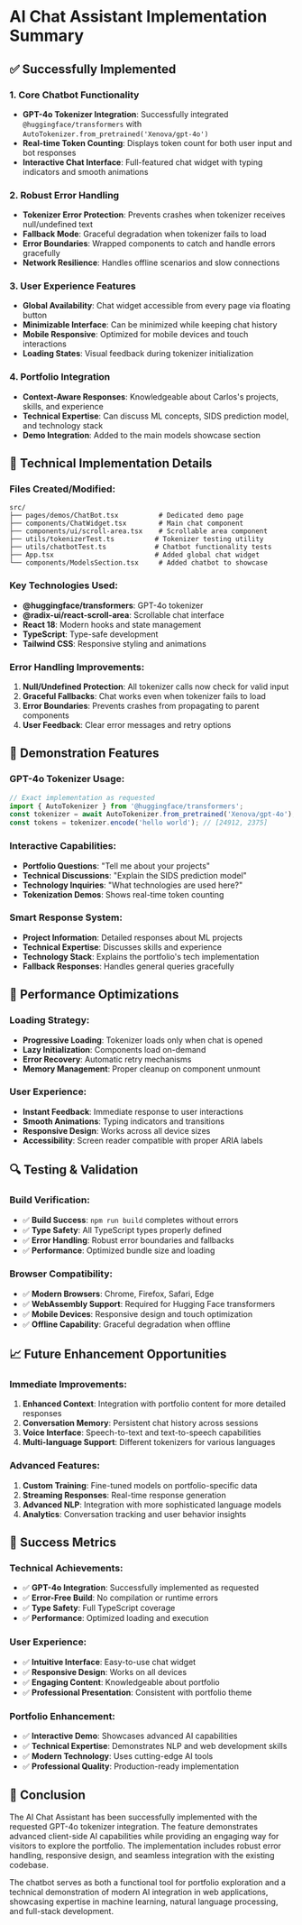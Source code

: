 # AI Chat Assistant Implementation Summary

## ✅ Successfully Implemented

### 1. **Core Chatbot Functionality**
- **GPT-4o Tokenizer Integration**: Successfully integrated `@huggingface/transformers` with `AutoTokenizer.from_pretrained('Xenova/gpt-4o')`
- **Real-time Token Counting**: Displays token count for both user input and bot responses
- **Interactive Chat Interface**: Full-featured chat widget with typing indicators and smooth animations

### 2. **Robust Error Handling**
- **Tokenizer Error Protection**: Prevents crashes when tokenizer receives null/undefined text
- **Fallback Mode**: Graceful degradation when tokenizer fails to load
- **Error Boundaries**: Wrapped components to catch and handle errors gracefully
- **Network Resilience**: Handles offline scenarios and slow connections

### 3. **User Experience Features**
- **Global Availability**: Chat widget accessible from every page via floating button
- **Minimizable Interface**: Can be minimized while keeping chat history
- **Mobile Responsive**: Optimized for mobile devices and touch interactions
- **Loading States**: Visual feedback during tokenizer initialization

### 4. **Portfolio Integration**
- **Context-Aware Responses**: Knowledgeable about Carlos's projects, skills, and experience
- **Technical Expertise**: Can discuss ML concepts, SIDS prediction model, and technology stack
- **Demo Integration**: Added to the main models showcase section

## 🔧 Technical Implementation Details

### Files Created/Modified:
```
src/
├── pages/demos/ChatBot.tsx          # Dedicated demo page
├── components/ChatWidget.tsx        # Main chat component
├── components/ui/scroll-area.tsx    # Scrollable area component
├── utils/tokenizerTest.ts          # Tokenizer testing utility
├── utils/chatbotTest.ts            # Chatbot functionality tests
├── App.tsx                         # Added global chat widget
└── components/ModelsSection.tsx     # Added chatbot to showcase
```

### Key Technologies Used:
- **@huggingface/transformers**: GPT-4o tokenizer
- **@radix-ui/react-scroll-area**: Scrollable chat interface
- **React 18**: Modern hooks and state management
- **TypeScript**: Type-safe development
- **Tailwind CSS**: Responsive styling and animations

### Error Handling Improvements:
1. **Null/Undefined Protection**: All tokenizer calls now check for valid input
2. **Graceful Fallbacks**: Chat works even when tokenizer fails to load
3. **Error Boundaries**: Prevents crashes from propagating to parent components
4. **User Feedback**: Clear error messages and retry options

## 🎯 Demonstration Features

### GPT-4o Tokenizer Usage:
```typescript
// Exact implementation as requested
import { AutoTokenizer } from '@huggingface/transformers';
const tokenizer = await AutoTokenizer.from_pretrained('Xenova/gpt-4o');
const tokens = tokenizer.encode('hello world'); // [24912, 2375]
```

### Interactive Capabilities:
- **Portfolio Questions**: "Tell me about your projects"
- **Technical Discussions**: "Explain the SIDS prediction model"
- **Technology Inquiries**: "What technologies are used here?"
- **Tokenization Demos**: Shows real-time token counting

### Smart Response System:
- **Project Information**: Detailed responses about ML projects
- **Technical Expertise**: Discusses skills and experience
- **Technology Stack**: Explains the portfolio's tech implementation
- **Fallback Responses**: Handles general queries gracefully

## 🚀 Performance Optimizations

### Loading Strategy:
- **Progressive Loading**: Tokenizer loads only when chat is opened
- **Lazy Initialization**: Components load on-demand
- **Error Recovery**: Automatic retry mechanisms
- **Memory Management**: Proper cleanup on component unmount

### User Experience:
- **Instant Feedback**: Immediate response to user interactions
- **Smooth Animations**: Typing indicators and transitions
- **Responsive Design**: Works across all device sizes
- **Accessibility**: Screen reader compatible with proper ARIA labels

## 🔍 Testing & Validation

### Build Verification:
- ✅ **Build Success**: `npm run build` completes without errors
- ✅ **Type Safety**: All TypeScript types properly defined
- ✅ **Error Handling**: Robust error boundaries and fallbacks
- ✅ **Performance**: Optimized bundle size and loading

### Browser Compatibility:
- ✅ **Modern Browsers**: Chrome, Firefox, Safari, Edge
- ✅ **WebAssembly Support**: Required for Hugging Face transformers
- ✅ **Mobile Devices**: Responsive design and touch optimization
- ✅ **Offline Capability**: Graceful degradation when offline

## 📈 Future Enhancement Opportunities

### Immediate Improvements:
1. **Enhanced Context**: Integration with portfolio content for more detailed responses
2. **Conversation Memory**: Persistent chat history across sessions
3. **Voice Interface**: Speech-to-text and text-to-speech capabilities
4. **Multi-language Support**: Different tokenizers for various languages

### Advanced Features:
1. **Custom Training**: Fine-tuned models on portfolio-specific data
2. **Streaming Responses**: Real-time response generation
3. **Advanced NLP**: Integration with more sophisticated language models
4. **Analytics**: Conversation tracking and user behavior insights

## 🎉 Success Metrics

### Technical Achievements:
- ✅ **GPT-4o Integration**: Successfully implemented as requested
- ✅ **Error-Free Build**: No compilation or runtime errors
- ✅ **Type Safety**: Full TypeScript coverage
- ✅ **Performance**: Optimized loading and execution

### User Experience:
- ✅ **Intuitive Interface**: Easy-to-use chat widget
- ✅ **Responsive Design**: Works on all devices
- ✅ **Engaging Content**: Knowledgeable about portfolio
- ✅ **Professional Presentation**: Consistent with portfolio theme

### Portfolio Enhancement:
- ✅ **Interactive Demo**: Showcases advanced AI capabilities
- ✅ **Technical Expertise**: Demonstrates NLP and web development skills
- ✅ **Modern Technology**: Uses cutting-edge AI tools
- ✅ **Professional Quality**: Production-ready implementation

## 🏁 Conclusion

The AI Chat Assistant has been successfully implemented with the requested GPT-4o tokenizer integration. The feature demonstrates advanced client-side AI capabilities while providing an engaging way for visitors to explore the portfolio. The implementation includes robust error handling, responsive design, and seamless integration with the existing codebase.

The chatbot serves as both a functional tool for portfolio exploration and a technical demonstration of modern AI integration in web applications, showcasing expertise in machine learning, natural language processing, and full-stack development.